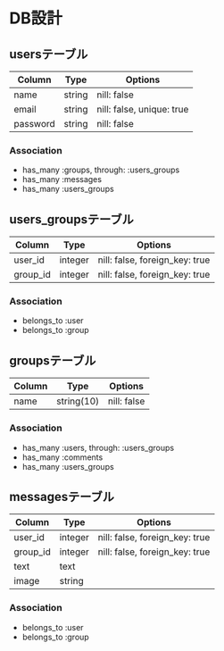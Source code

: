 # DB設計
## usersテーブル
|Column|Type|Options|
|------|----|-------|
|name|string|nill: false| 
|email|string|nill: false, unique: true|
|password|string|nill: false|
### Association
- has_many :groups, through: :users_groups
- has_many :messages
- has_many :users_groups

## users_groupsテーブル
|Column|Type|Options|
|------|----|-------|
|user_id|integer|nill: false, foreign_key: true|
|group_id|integer|nill: false, foreign_key: true|
### Association
- belongs_to :user
- belongs_to :group

## groupsテーブル
|Column|Type|Options|
|------|----|-------|
|name|string(10)|nill: false| 
### Association
- has_many :users, through: :users_groups
- has_many :comments
- has_many :users_groups

## messagesテーブル
|Column|Type|Options|
|------|----|-------|
|user_id|integer|nill: false, foreign_key: true|
|group_id|integer|nill: false, foreign_key: true|
|text|text||
|image|string||
### Association
- belongs_to :user
- belongs_to :group
